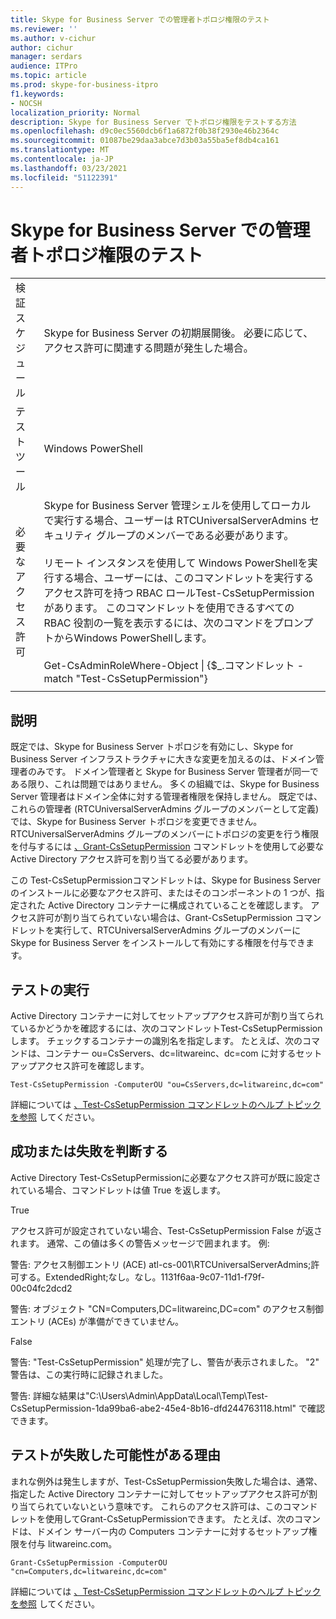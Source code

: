```yaml
---
title: Skype for Business Server での管理者トポロジ権限のテスト
ms.reviewer: ''
ms.author: v-cichur
author: cichur
manager: serdars
audience: ITPro
ms.topic: article
ms.prod: skype-for-business-itpro
f1.keywords:
- NOCSH
localization_priority: Normal
description: Skype for Business Server でトポロジ権限をテストする方法
ms.openlocfilehash: d9c0ec5560dcb6f1a6872f0b38f2930e46b2364c
ms.sourcegitcommit: 01087be29daa3abce7d3b03a55ba5ef8db4ca161
ms.translationtype: MT
ms.contentlocale: ja-JP
ms.lasthandoff: 03/23/2021
ms.locfileid: "51122391"
---
```

# <a name="testing-admin-topology-rights-in-skype-for-business-server"></a>Skype for Business Server での管理者トポロジ権限のテスト

| | |
|--|--|
|検証スケジュール|Skype for Business Server の初期展開後。 必要に応じて、アクセス許可に関連する問題が発生した場合。|
|テスト ツール|Windows PowerShell|
|必要なアクセス許可|Skype for Business Server 管理シェルを使用してローカルで実行する場合、ユーザーは RTCUniversalServerAdmins セキュリティ グループのメンバーである必要があります。<br/><br/>リモート インスタンスを使用して Windows PowerShellを実行する場合、ユーザーには、このコマンドレットを実行するアクセス許可を持つ RBAC ロールTest-CsSetupPermissionがあります。 このコマンドレットを使用できるすべての RBAC 役割の一覧を表示するには、次のコマンドをプロンプトからWindows PowerShellします。<br/><br/>Get-CsAdminRoleWhere-Object \| {$_.コマンドレット -match "Test-CsSetupPermission"}|
|||

## <a name="description"></a>説明

既定では、Skype for Business Server トポロジを有効にし、Skype for Business Server インフラストラクチャに大きな変更を加えるのは、ドメイン管理者のみです。 ドメイン管理者と Skype for Business Server 管理者が同一である限り、これは問題ではありません。 多くの組織では、Skype for Business Server 管理者はドメイン全体に対する管理者権限を保持しません。 既定では、これらの管理者 (RTCUniversalServerAdmins グループのメンバーとして定義) では、Skype for Business Server トポロジを変更できません。 RTCUniversalServerAdmins グループのメンバーにトポロジの変更を行う権限を付与するには [、Grant-CsSetupPermission](/powershell/module/skype/Grant-CsSetupPermission) コマンドレットを使用して必要な Active Directory アクセス許可を割り当てる必要があります。
 
この Test-CsSetupPermissionコマンドレットは、Skype for Business Server のインストールに必要なアクセス許可、またはそのコンポーネントの 1 つが、指定された Active Directory コンテナーに構成されていることを確認します。 アクセス許可が割り当てられていない場合は、Grant-CsSetupPermission コマンドレットを実行して、RTCUniversalServerAdmins グループのメンバーに Skype for Business Server をインストールして有効にする権限を付与できます。

## <a name="running-the-test"></a>テストの実行

Active Directory コンテナーに対してセットアップアクセス許可が割り当てられているかどうかを確認するには、次のコマンドレットTest-CsSetupPermissionします。 チェックするコンテナーの識別名を指定します。 たとえば、次のコマンドは、コンテナー ou=CsServers、dc=litwareinc、dc=com に対するセットアップアクセス許可を確認します。

`Test-CsSetupPermission -ComputerOU "ou=CsServers,dc=litwareinc,dc=com"`

詳細については [、Test-CsSetupPermission コマンドレットのヘルプ トピックを参照](/powershell/module/skype/Test-CsSetupPermission) してください。

## <a name="determining-success-or-failure"></a>成功または失敗を判断する

Active Directory Test-CsSetupPermissionに必要なアクセス許可が既に設定されている場合、コマンドレットは値 True を返します。

True 

アクセス許可が設定されていない場合、Test-CsSetupPermission False が返されます。 通常、この値は多くの警告メッセージで囲まれます。 例:

警告: アクセス制御エントリ (ACE) atl-cs-001\RTCUniversalServerAdmins;許可する。ExtendedRight;なし。なし。1131f6aa-9c07-11d1-f79f-00c04fc2dcd2 

警告: オブジェクト "CN=Computers,DC=litwareinc,DC=com" のアクセス制御エントリ (ACEs) が準備ができていません。 

False 

警告: "Test-CsSetupPermission" 処理が完了し、警告が表示されました。 "2" 警告は、この実行時に記録されました。 

警告: 詳細な結果は"C:\Users\Admin\AppData\Local\Temp\Test-CsSetupPermission-1da99ba6-abe2-45e4-8b16-dfd244763118.html" で確認できます。 

## <a name="reasons-why-the-test-might-have-failed"></a>テストが失敗した可能性がある理由

まれな例外は発生しますが、Test-CsSetupPermission失敗した場合は、通常、指定した Active Directory コンテナーに対してセットアップアクセス許可が割り当てられていないという意味です。 これらのアクセス許可は、このコマンドレットを使用してGrant-CsSetupPermissionできます。 たとえば、次のコマンドは、ドメイン サーバー内の Computers コンテナーに対するセットアップ権限を付与 litwareinc.com。

`Grant-CsSetupPermission -ComputerOU "cn=Computers,dc=litwareinc,dc=com"`

詳細については [、Test-CsSetupPermission コマンドレットのヘルプ トピックを参照](/powershell/module/skype/Test-CsSetupPermission) してください。